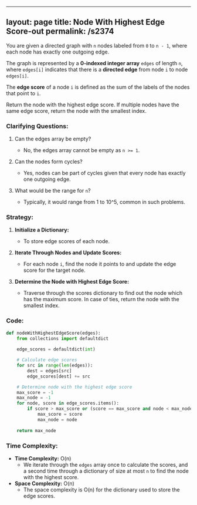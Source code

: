 
---
layout: page
title:  Node With Highest Edge Score-out
permalink: /s2374
---

You are given a directed graph with `n` nodes labeled from `0` to `n - 1`, where each node has exactly one outgoing edge.

The graph is represented by a **0-indexed integer array** `edges` of length `n`, where `edges[i]` indicates that there is a **directed edge** from node `i` to node `edges[i]`.

The **edge score** of a node `i` is defined as the sum of the labels of the nodes that point to `i`.

Return the node with the highest edge score. If multiple nodes have the same edge score, return the node with the smallest index.

### Clarifying Questions:

1. Can the edges array be empty?
   - No, the edges array cannot be empty as `n >= 1`.

2. Can the nodes form cycles?
   - Yes, nodes can be part of cycles given that every node has exactly one outgoing edge.

3. What would be the range for `n`?
   - Typically, it would range from 1 to 10^5, common in such problems.

### Strategy:

1. **Initialize a Dictionary:**
   - To store edge scores of each node.
   
2. **Iterate Through Nodes and Update Scores:**
   - For each node `i`, find the node it points to and update the edge score for the target node.

3. **Determine the Node with Highest Edge Score:**
   - Traverse through the scores dictionary to find out the node which has the maximum score. In case of ties, return the node with the smallest index.

### Code:

```python
def nodeWithHighestEdgeScore(edges):
    from collections import defaultdict
    
    edge_scores = defaultdict(int)

    # Calculate edge scores
    for src in range(len(edges)):
        dest = edges[src]
        edge_scores[dest] += src

    # Determine node with the highest edge score
    max_score = -1
    max_node = -1
    for node, score in edge_scores.items():
        if score > max_score or (score == max_score and node < max_node):
            max_score = score
            max_node = node
    
    return max_node
```

### Time Complexity:

- **Time Complexity:** O(n)
  - We iterate through the `edges` array once to calculate the scores, and a second time through a dictionary of size at most `n` to find the node with the highest score.
- **Space Complexity:** O(n)
  - The space complexity is O(n) for the dictionary used to store the edge scores.